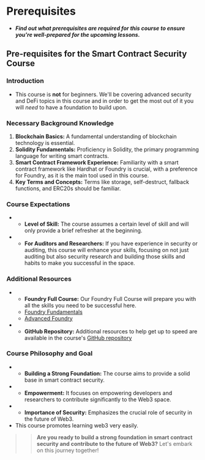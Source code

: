# Prerequisites
- ***Find out what prerequisites are required for this course to ensure you're well-prepared for the upcoming lessons.***

## Pre-requisites for the Smart Contract Security Course

### Introduction
- This course is **not** for beginners. We'll be covering advanced security and DeFi topics in this course and in order to get the most out of it you will _need_ to have a foundation to build upon.

### Necessary Background Knowledge

1. **Blockchain Basics:** A fundamental understanding of blockchain technology is essential.
2. **Solidity Fundamentals:** Proficiency in Solidity, the primary programming language for writing smart contracts.
3. **Smart Contract Framework Experience:** Familiarity with a smart contract framework like Hardhat or Foundry is crucial, with a preference for Foundry, as it is the main tool used in this course.
4. **Key Terms and Concepts:** Terms like storage, self-destruct, fallback functions, and ERC20s should be familiar.

### Course Expectations
- * **Level of Skill:** The course assumes a certain level of skill and will only provide a brief refresher at the beginning.
- * **For Auditors and Researchers:** If you have experience in security or auditing, this course will enhance your skills, focusing on not just auditing but also security research and building those skills and habits to make you successful in the space.

### Additional Resources

- * **Foundry Full Course:** Our Foundry Full Course will prepare you with all the skills you need to be successful here.
  * [Foundry Fundamentals](https://updraft.cyfrin.io/courses/foundry)
  * [Advanced Foundry](https://updraft.cyfrin.io/courses/advanced-foundry)
- * **GitHub Repository:** Additional resources to help get up to speed are available in the course's [GitHub repository](https://github.com/Cyfrin/security-and-auditing-full-course-s23)

### Course Philosophy and Goal
- * **Building a Strong Foundation:** The course aims to provide a solid base in smart contract security.
- * **Empowerment:** It focuses on empowering developers and researchers to contribute significantly to the Web3 space.
- * **Importance of Security:** Emphasizes the crucial role of security in the future of Web3.
- This course promotes learning web3 very easily.

>> **Are you ready to build a strong foundation in smart contract security and contribute to the future of Web3?** Let's embark on this journey together!
